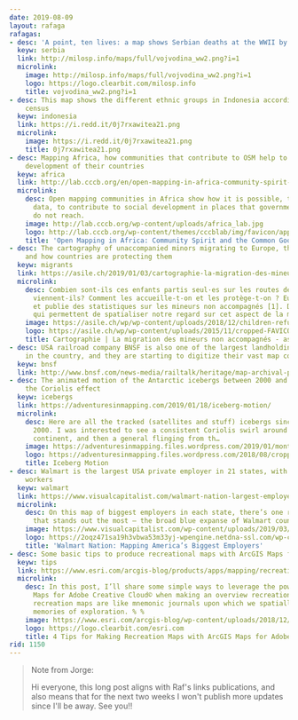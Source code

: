 ```yaml
---
date: 2019-08-09
layout: rafaga
rafagas:
- desc: 'A point, ten lives: a map shows Serbian deaths at the WWII by ethnic group'
  keyw: serbia
  link: http://milosp.info/maps/full/vojvodina_ww2.png?i=1
  microlink:
    image: http://milosp.info/maps/full/vojvodina_ww2.png?i=1
    logo: https://logo.clearbit.com/milosp.info
    title: vojvodina_ww2.png?i=1
- desc: This map shows the different ethnic groups in Indonesia according to 2010
    census
  keyw: indonesia
  link: https://i.redd.it/0j7rxawitea21.png
  microlink:
    image: https://i.redd.it/0j7rxawitea21.png
    title: 0j7rxawitea21.png
- desc: Mapping Africa, how communities that contribute to OSM help to the social
    development of their countries
  keyw: africa
  link: http://lab.cccb.org/en/open-mapping-in-africa-community-spirit-and-the-common-good/
  microlink:
    desc: Open mapping communities in Africa show how it is possible, through open
      data, to contribute to social development in places that government and businesses
      do not reach.
    image: http://lab.cccb.org/wp-content/uploads/africa_lab.jpg
    logo: http://lab.cccb.org/wp-content/themes/cccblab/img/favicon/apple-touch-icon-152x152.png
    title: 'Open Mapping in Africa: Community Spirit and the Common Good | CCCB LAB'
- desc: The cartography of unaccompanied minors migrating to Europe, their origin,
    and how countries are protecting them
  keyw: migrants
  link: https://asile.ch/2019/01/03/cartographie-la-migration-des-mineurs-non-accompagnes-2/
  microlink:
    desc: Combien sont-ils ces enfants partis seul·es sur les routes de l’exil? D’où
      viennent-ils? Comment les accueille-t-on et les protège-t-on ? Eurostat développe
      et publie des statistiques sur les mineurs non accompagnés [1]. Des données
      qui permettent de spatialiser notre regard sur cet aspect de la mig…
    image: https://asile.ch/wp/wp-content/uploads/2018/12/children-refugees-2017-1.jpg
    logo: https://asile.ch/wp/wp-content/uploads/2015/11/cropped-FAVICON20151-192x192.jpg
    title: Cartographie | La migration des mineurs non accompagnés - asile.ch
- desc: USA railroad company BNSF is also one of the largest landholding companies
    in the country, and they are starting to digitize their vast map collection
  keyw: bnsf
  link: http://www.bnsf.com/news-media/railtalk/heritage/map-archival-project.html
- desc: The animated motion of the Antarctic icebergs between 2000 and 2019 highlights
    the Coriolis effect
  keyw: icebergs
  link: https://adventuresinmapping.com/2019/01/18/iceberg-motion/
  microlink:
    desc: Here are all the tracked (satellites and stuff) icebergs since the year
      2000. I was interested to see a consistent Coriolis swirl around the Antarctic
      continent, and then a general flinging from th…
    image: https://adventuresinmapping.files.wordpress.com/2019/01/monthlyiceberganimation_tiny.gif
    logo: https://adventuresinmapping.files.wordpress.com/2018/08/cropped-earlyjohn.jpg?w=192
    title: Iceberg Motion
- desc: Walmart is the largest USA private employer in 21 states, with 1.5 million
    workers
  keyw: walmart
  link: https://www.visualcapitalist.com/walmart-nation-largest-employers/
  microlink:
    desc: On this map of biggest employers in each state, there’s one regional trend
      that stands out the most – the broad blue expanse of Walmart country.
    image: https://www.visualcapitalist.com/wp-content/uploads/2019/03/walmart-nation-2018-prev-1000x600.jpg
    logo: https://2oqz471sa19h3vbwa53m33yj-wpengine.netdna-ssl.com/wp-content/uploads/2019/03/vc-header-logo-1.png
    title: 'Walmart Nation: Mapping America’s Biggest Employers'
- desc: Some basic tips to produce recreational maps with ArcGIS Maps for Adobe CC
  keyw: tips
  link: https://www.esri.com/arcgis-blog/products/apps/mapping/recreation-maps-with-arcgis-maps-for-adobe-creative-cloud/
  microlink:
    desc: In this post, I’ll share some simple ways to leverage the power of ArcGIS
      Maps for Adobe Creative Cloud© when making an overview recreation map. Overview
      recreation maps are like mnemonic journals upon which we spatially situate our
      memories of exploration. % %
    image: https://www.esri.com/arcgis-blog/wp-content/uploads/2018/12/RRG_Banner_cardSmall.jpg
    logo: https://logo.clearbit.com/esri.com
    title: 4 Tips for Making Recreation Maps with ArcGIS Maps for Adobe Creative Cloud©
rid: 1150
---
```


> Note from Jorge:
>
> Hi everyone, this long post aligns with Raf's links publications, and also means that for the next two weeks I won't publish more updates since I'll be away. See you!!